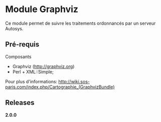 Module Graphviz
===============

Ce module permet de suivre les traitements ordonnancés par un serveur Autosys.

Pré-requis
----------

Composants
- Graphviz (http://graphviz.org)
- Perl + XML::Simple;

Pour plus d'informations: 
http://wiki.sos-paris.com/index.php/Cartographie_(GraphvizBundle)

Releases
--------
__2.0.0__


